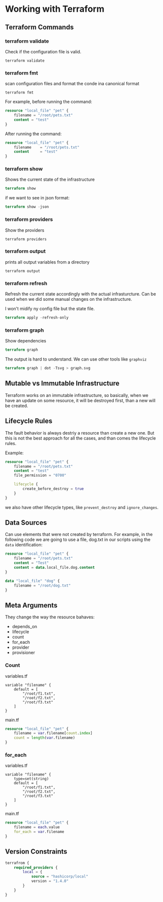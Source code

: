 # Working with Terraform 

## Terraform Commands

### terraform validate
Check if the configuration file is valid.

```shell
terraform validate
```

### terraform fmt

scan configuration files and format the conde ina canonical format

```shell
terraform fmt
```

For example, before running the command:

```terraform
resource "local_file" "pet" {
    filename = "/root/pets.txt"
    content = "test"
}
```

After running the command:
```terraform
resource "local_file" "pet" {
    filename    = "/root/pets.txt"
    content     = "test"
}
```

### terraform show

Shows the current state of the infrastructure

```terraform
terraform show
```

if we want to see in json format:

```terraform
terraform show -json
```

### terraform providers

Show the providers

```
terraform providers
```

### terraform output

prints all output variables from a directory

```
terraform output
```

### terraform refresh

Refresh the current state accordingly with the actual infrasturcture.
Can be used when we did some manual changes on the infrastructure.

I won't midify ny config file but the state file.

```terraform
terraform apply -refresh-only
```

### terraform graph

Show dependencies

```terraform
terraform graph
```

The output is hard to understand. We can use other tools like `graphviz`

```terraform
terraform graph | dot -Tsvg > graph.svg
```

## Mutable vs Immutable Infrastructure

Terraform works on an immutable infrastructure, so basically, when we have an update on some resource, it will be destroyed first, than a new will be created.

## Lifecycle Rules

The fault behavior is always destriy a resource than create a new one.
But this is not the best approach for all the cases, and than comes the lifecycle rules.

Example:

```terraform
resource "local_file" "pet" {
    filename = "/root/pets.txt"
    content = "test"
    file_permission = "0700"

    lifecycle {
        create_before_destroy = true
    }
}
```

we also have other lifecycle types, like ``prevent_destroy`` and ``ignore_changes``.

## Data Sources

Can use elements that were not created by terraform. For example, in the following code we are going to use a file, dog.txt in our scripts using the ``data`` identification:

```terraform
resource "local_file" "pet" {
    filename = "/root/pets.txt"
    content = "Test"
    content = data.local_file.dog.content
}

data "local_file" "dog" {
    filename = "/root/dog.txt"
}

```

## Meta Arguments

They change the way the resource bahaves:
- depends_on
- lifecycle
- count
- for_each
- provider
- provisioner

### Count

variables.tf
```
variable "filename" {
    default = [
        "/root/f1.txt",
        "/root/f2.txt",
        "/root/f3.txt"
    ]
}
```

main.tf
```terraform
resource "local_file" "pet" {
    filename = var.filename[count.index]
    count = length(var.filename)
}
```

### for_each

variables.tf
```
variable "filename" {
    type=set(string)
    default = [
        "/root/f1.txt",
        "/root/f2.txt",
        "/root/f3.txt"
    ]
}
```

main.tf
```terraform
resource "local_file" "pet" {
    filename = each.value
    for_each = var.filename
}
```

## Version Constraints

``` terraform
terrafrom {
    required_providers {
        local = {
            source = "hashicorp/local"
            version = "1.4.0"
        }
    }
}
```

